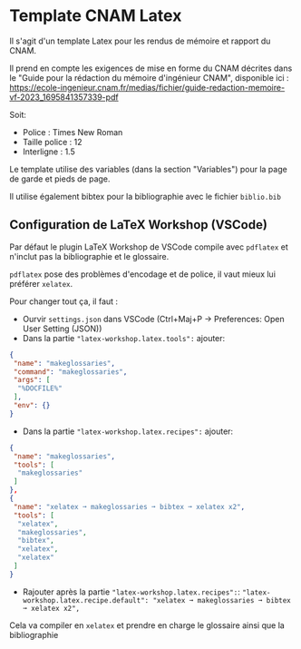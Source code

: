 # Template CNAM Latex

Il s'agit d'un template Latex pour les rendus de mémoire et rapport du CNAM.

Il prend en compte les exigences de mise en forme du CNAM décrites dans le "Guide pour la rédaction du mémoire d'ingénieur CNAM", disponible ici : https://ecole-ingenieur.cnam.fr/medias/fichier/guide-redaction-memoire-vf-2023_1695841357339-pdf

Soit: 
- Police : Times New Roman
- Taille police : 12
- Interligne : 1.5

Le template utilise des variables (dans la section "Variables") pour la page de garde et pieds de page.

Il utilise également bibtex pour la bibliographie avec le fichier `biblio.bib`

## Configuration de LaTeX Workshop (VSCode)

Par défaut le plugin LaTeX Workshop de VSCode compile avec `pdflatex` et n'inclut pas la bibliographie et le glossaire.

`pdflatex` pose des problèmes d'encodage et de police, il vaut mieux lui préférer `xelatex`.

Pour changer tout ça, il faut :
- Ourvir `settings.json` dans VSCode (Ctrl+Maj+P -> Preferences: Open User Setting (JSON))
- Dans la partie `"latex-workshop.latex.tools":` ajouter:
```json
{
 "name": "makeglossaries",
 "command": "makeglossaries",
 "args": [
  "%DOCFILE%"
 ],
 "env": {}
}
```

- Dans la partie `"latex-workshop.latex.recipes":` ajouter:
```json
{
 "name": "makeglossaries",
 "tools": [
  "makeglossaries"
 ]
},
{
 "name": "xelatex ➞ makeglossaries ➞ bibtex ➞ xelatex x2",
 "tools": [
  "xelatex",
  "makeglossaries",
  "bibtex",
  "xelatex",
  "xelatex"
 ]
}
```
- Rajouter après la partie `"latex-workshop.latex.recipes":`: `"latex-workshop.latex.recipe.default": "xelatex ➞ makeglossaries ➞ bibtex ➞ xelatex x2",`

Cela va compiler en `xelatex` et prendre en charge le glossaire ainsi que la bibliographie